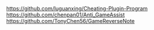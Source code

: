 https://github.com/luguanxing/Cheating-Plugin-Program
https://github.com/chenpan01/Anti_GameAssist
https://github.com/TonyChen56/GameReverseNote